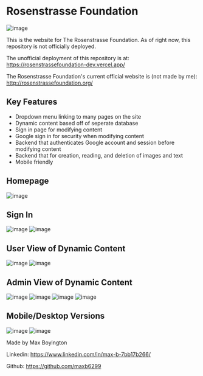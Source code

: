 # Rosenstrasse Foundation

![image](https://github.com/maxb6299/rosenstrasse-foundation/assets/126419161/671a7cc9-b2af-41fc-819b-c012772ca2c6)

This is the website for The Rosenstrasse Foundation. As of right now, this repository is not officially deployed.

The unofficial deployment of this repository is at: https://rosenstrassefoundation-dev.vercel.app/

The Rosenstrasse Foundation's current official website is (not made by me): http://rosenstrassefoundation.org/


## Key Features

- Dropdown menu linking to many pages on the site
- Dynamic content based off of seperate database
- Sign in page for modifying content
- Google sign in for security when modifying content
- Backend that authenticates Google account and session before modifying content
- Backend that for creation, reading, and deletion of images and text
- Mobile friendly

## Homepage

![image](https://github.com/maxb6299/rosenstrasse-foundation/assets/126419161/b072966e-acd7-4d28-9c2f-a5540b937a7b)


## Sign In
![image](https://github.com/maxb6299/rosenstrasse-foundation/assets/126419161/bbb7e3f3-11ed-4d5b-9126-62a750841fb9)
![image](https://github.com/maxb6299/rosenstrasse-foundation/assets/126419161/d59635fd-34c8-4450-b012-dd51e90b1245)

## User View of Dynamic Content

![image](https://github.com/maxb6299/rosenstrasse-foundation/assets/126419161/0977e4ec-7eaf-4f92-b120-8e784e7f878a)
![image](https://github.com/maxb6299/rosenstrasse-foundation/assets/126419161/db43984a-e6f5-4939-89ae-f326083cf64c)

## Admin View of Dynamic Content
![image](https://github.com/maxb6299/rosenstrasse-foundation/assets/126419161/8c9fb803-c594-4311-b9b6-8a9d42d9c6a5)
![image](https://github.com/maxb6299/rosenstrasse-foundation/assets/126419161/a657a871-7090-46d1-98b0-81c983ae623e)
![image](https://github.com/maxb6299/rosenstrasse-foundation/assets/126419161/212e1b6a-a56d-414e-9f6c-9d78d07600f7)
![image](https://github.com/maxb6299/rosenstrasse-foundation/assets/126419161/58477bb7-68cc-4dc7-b7b9-d059819ffec8)

## Mobile/Desktop Versions

![image](https://github.com/maxb6299/rosenstrasse-foundation/assets/126419161/34dce886-6242-427d-8bfb-63779a01bbcb)
![image](https://github.com/maxb6299/rosenstrasse-foundation/assets/126419161/edd1f4c2-2c5e-470c-8f86-4639f7bc75e2)

Made by Max Boyington

Linkedin: https://www.linkedin.com/in/max-b-7bb17b266/

Github: https://github.com/maxb6299
